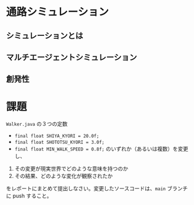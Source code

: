 # 通路シミュレーション

## シミュレーションとは

## マルチエージェントシミュレーション

## 創発性

# 課題

`Walker.java` の３つの定数
- `final float SHIYA_KYORI = 20.0f;`
- `final float SHOTOTSU_KYORI = 3.0f;`
- `final float MIN_WALK_SPEED = 0.8f;`
のいずれか（あるいは複数）を変更し、

1. その変更が現実世界でどのような意味を持つのか
2. その結果、どのような変化が観察されたか

をレポートにまとめて提出しなさい。変更したソースコードは、`main` ブランチに push すること。


